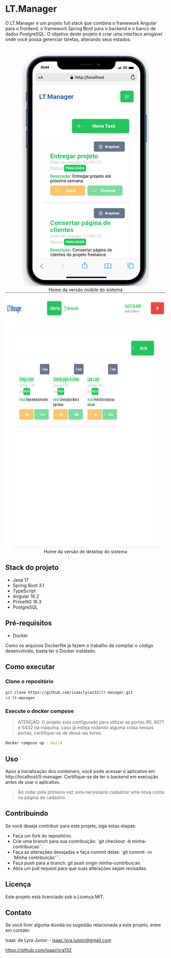 # LT.Manager

<!-- ![Mobile home](/assets/mobile-home.png) -->
O LT.Manager é um projeto full stack que combina o framework Angular para o frontend, o framework Spring Boot para o backend e o banco de dados PostgreSQL. O objetivo deste projeto é criar uma interface amigável onde você possa gerenciar tarefas, alterando seus estados.
<center>
<img  src="assets/mobile-home.png" width="400" height="750">
 <figcaption>Home da versão mobile do sistema</figcaption>
</center>
<center>
<img  src="assets/desktop-home.png" width="1200" height="800">
 <figcaption>Home da versão de desktop do sistema</figcaption>
</center>

## Stack do projeto
* Java 17
* Spring Boot 3.1
* TypeScript
* Angular 16.2
* PrimeNG 16.3
* PostgreSQL

## Pré-requisitos
* Docker

Como os arquivos Dockerfile já fazem o trabalho de compilar o código desenvolvido, basta ter o Docker instalado.

## Como executar

### Clone o repositório

```bash
git clone https://github.com/isaaclyra132/lt-manager.git
cd lt-manager
``````

### Execute o docker compose
> ATENÇÃO: O projeto está configurado para utilizar as portas 80, 8071 e 5432 da máquina, caso já esteja rodando alguma coisa nessas portas, certifique-se de deixá-las livres.
```bash
docker compose up --build
``````
## Uso
Após a inicialização dos conteiners, você pode acessar o aplicativo em http://localhost/lt-manager. Certifique-se de ter o backend em execução antes de usar o aplicativo.

> Ao rodar pela primeira vez será necessário cadastrar uma nova conta na página de cadastro.

## Contribuindo
Se você deseja contribuir para este projeto, siga estas etapas:

- Faça um fork do repositório.
- Crie uma branch para sua contribuição: `git checkout -b minha-contribuicao``.
- Faça as alterações desejadas e faça commit delas: `git commit -m 'Minha contribuição'``.
- Faça push para a branch: git push origin minha-contribuicao.
- Abra um pull request para que suas alterações sejam revisadas.

## Licença
Este projeto está licenciado sob a Licença MIT.

## Contato
Se você tiver alguma dúvida ou sugestão relacionada a este projeto, entre em contato:

Isaac de Lyra Junior - isaac.lyra.junior@gmail.com

https://github.com/isaaclyra132
